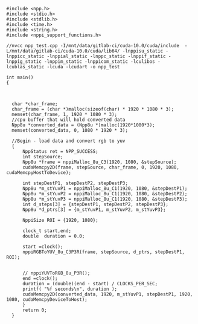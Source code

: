     
    #include <npp.h>
    #include <stdio.h>
    #include <stdlib.h>
    #include <time.h>
    #include <string.h>
    #include <nppi_support_functions.h>

    //nvcc npp_test.cpp -I/mnt/data/gitlab-ci/cuda-10.0/cuda/include  -L/mnt/data/gitlab-ci/cuda-10.0/cuda/lib64/ -lnppisu_static -lnppicc_static -lnppial_static -lnppc_static -lnppif_static -lnppig_static -lnppim_static -lnppicom_static -lculibos -lcublas_static -lcuda -lcudart -o npp_test

    int main()
    {


      
      char *char_frame;
      char_frame = (char *)malloc(sizeof(char) * 1920 * 1080 * 3);
      memset(char_frame, 1, 1920 * 1080 * 3);
      //cpu buffer that will hold converted data
      Npp8u *converted_data = (Npp8u *)malloc(1920*1080*3);
      memset(converted_data, 0, 1080 * 1920 * 3);

      //Begin - load data and convert rgb to yuv
      {
          NppStatus ret = NPP_SUCCESS;
          int stepSource;
          Npp8u *frame = nppiMalloc_8u_C3(1920, 1080, &stepSource);
          cudaMemcpy2D(frame, stepSource, char_frame, 0, 1920, 1080, cudaMemcpyHostToDevice);

          int stepDestP1, stepDestP2, stepDestP3;
          Npp8u *m_stYuvP1 = nppiMalloc_8u_C1(1920, 1080, &stepDestP1);
          Npp8u *m_stYuvP2 = nppiMalloc_8u_C1(1920, 1080, &stepDestP2);
          Npp8u *m_stYuvP3 = nppiMalloc_8u_C1(1920, 1080, &stepDestP3);
          int d_steps[3] = {stepDestP1, stepDestP2, stepDestP3};
          Npp8u *d_ptrs[3] = {m_stYuvP1, m_stYuvP2, m_stYuvP3};

          NppiSize ROI = {1920, 1080};

          clock_t start,end;
          double  duration = 0.0;

          start =clock();
          nppiRGBToYUV_8u_C3P3R(frame, stepSource, d_ptrs, stepDestP1, ROI);


          // nppiYUVToRGB_8u_P3R();
          end =clock();
          duration = (double)(end - start) / CLOCKS_PER_SEC;
          printf( "%f seconds\n", duration );
          cudaMemcpy2D(converted_data, 1920, m_stYuvP1, stepDestP1, 1920, 1080, cudaMemcpyDeviceToHost);
          }
          return 0;
      }
